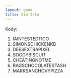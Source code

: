 ```yaml
---
layout: game
title: Sim Isle
---
```


Kody:

1. IAINTESTEDTICO
2. SIMONSCHICKENKB
3. DEESEXTRAPIXEL
4. SOGGYBISCUIT
5. CHEATINGNOTME
6. RAGSCHOCOLATESTASH
7. MARKSANCHOVYPIZZA

